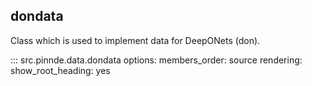 dondata
----------------

Class which is used to implement data for DeepONets (don).

::: src.pinnde.data.dondata
    options:
        members_order: source
    rendering:
      show_root_heading: yes